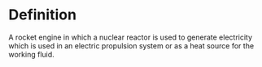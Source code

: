 # Definition

A rocket engine in which a nuclear reactor is used to generate
electricity which is used in an electric propulsion system or as a heat
source for the working fluid.
